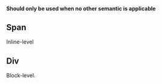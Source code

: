 #### Should only be used when no other semantic is applicable
## Span
Inline-level
## Div
Block-level.